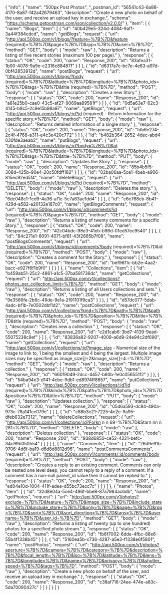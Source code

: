 {
  "info": {
    "name": "500px Post Photos",
    "_postman_id": "56541c43-6a88-4170-8a87-f42a42679463",
    "description": "Create a new photo on behalf of the user, and receive an upload key in exchange.",
    "schema": "https://schema.getpostman.com/json/collection/v2.0.0/"
  },
  "item": [
    {
      "name": "Blogs",
      "item": [
        {
          "id": "40b429e5-324d-4084-9af1-3a44f384cdcd",
          "name": "getBlogs",
          "request": {
            "url": "http://api.500px.com/v1/blogs/?feature=%7B%7D&feature (required)=%7B%7D&page=%7B%7D&rpp=%7B%7D&user=%7B%7D",
            "method": "GET",
            "body": {
              "mode": "raw"
            },
            "description": "Returns a listing of five recent stories (maximum 100 per page)."
          },
          "response": [
            {
              "status": "OK",
              "code": 200,
              "name": "Response_200",
              "id": "83afea31-1b00-4078-9a9e-c2316c88487f"
            }
          ]
        },
        {
          "id": "d6317a7c-bc7e-4e83-a97d-0bf42853912d",
          "name": "postBlogs",
          "request": {
            "url": "http://api.500px.com/v1/blogs/?body (required)=%7B%7D&latitude=%7B%7D&longitude=%7B%7D&photo_ids=%7B%7D&tags=%7B%7D&title (required)=%7B%7D",
            "method": "POST",
            "body": {
              "mode": "raw"
            },
            "description": "Creates a new Story."
          },
          "response": [
            {
              "status": "OK",
              "code": 200,
              "name": "Response_200",
              "id": "a81e25b0-cae0-43c5-af27-9069aa89581f"
            }
          ]
        },
        {
          "id": "0d5a63e7-62c3-4145-b8c5-2c9e15b98a97",
          "name": "getBlogs",
          "request": {
            "url": "http://api.500px.com/v1/blogs/:id?id (required) - Return information for the specific story.=%7B%7D",
            "method": "GET",
            "body": {
              "mode": "raw"
            },
            "description": "Returns detailed information of a single story."
          },
          "response": [
            {
              "status": "OK",
              "code": 200,
              "name": "Response_200",
              "id": "fdb6e274-2c4f-4768-a311-e4c3e420c772"
            }
          ]
        },
        {
          "id": "b482b364-2652-4dec-abd4-030fde3aeab2",
          "name": "putBlogs",
          "request": {
            "url": "http://api.500px.com/v1/blogs/:id?body=%7B%7D&id (required)=%7B%7D&latitude=%7B%7D&longitude=%7B%7D&photo_ids=%7B%7D&tags=%7B%7D&title=%7B%7D",
            "method": "PUT",
            "body": {
              "mode": "raw"
            },
            "description": "Updates the Story."
          },
          "response": [
            {
              "status": "OK",
              "code": 200,
              "name": "Response_200",
              "id": "85b4b5f5-308d-425b-90e4-20c50fdff182"
            }
          ]
        },
        {
          "id": "02ba06aa-5ce1-4beb-a906-815ec92ed5f4",
          "name": "deleteBlogs",
          "request": {
            "url": "http://api.500px.com/v1/blogs/:id?id (required)=%7B%7D",
            "method": "DELETE",
            "body": {
              "mode": "raw"
            },
            "description": "Deletes the story."
          },
          "response": [
            {
              "status": "OK",
              "code": 200,
              "name": "Response_200",
              "id": "6dc048c1-1cd9-4a36-af1e-5c7a63ae1dd4"
            }
          ]
        },
        {
          "id": "c6e768cb-8b41-429d-a582-a20132e187c0",
          "name": "getBlogsComments",
          "request": {
            "url": "http://api.500px.com/v1/blogs/:id/comments?id (required)=%7B%7D&page=%7B%7D",
            "method": "GET",
            "body": {
              "mode": "raw"
            },
            "description": "Returns a listing of twenty comments for a specific Story."
          },
          "response": [
            {
              "status": "OK",
              "code": 200,
              "name": "Response_200",
              "id": "42c04bdc-98e3-41eb-b96d-01ed57ec9540"
            }
          ]
        },
        {
          "id": "84c271e1-6091-4071-bf81-43f2665b7f08",
          "name": "postBlogsComments",
          "request": {
            "url": "http://api.500px.com/v1/blogs/:id/comments?body (required)=%7B%7D&id (required)=%7B%7D",
            "method": "POST",
            "body": {
              "mode": "raw"
            },
            "description": "Creates a comment for the Story."
          },
          "response": [
            {
              "status": "OK",
              "code": 200,
              "name": "Response_200",
              "id": "bef96f1c-bb2e-4aa2-bacc-e927f6f1b9f0"
            }
          ]
        }
      ]
    },
    {
      "name": "Collections",
      "item": [
        {
          "id": "b459ab51-25c2-4861-a1c5-37ba581736dc",
          "name": "getCollections",
          "request": {
            "url": "http://api.500px.com/v1/collections?photos_per_collection_limit=%7B%7D",
            "method": "GET",
            "body": {
              "mode": "raw"
            },
            "description": "Returns a listing of all Users collections and sets."
          },
          "response": [
            {
              "status": "OK",
              "code": 200,
              "name": "Response_200",
              "id": "9e3566fe-2b6c-49de-9e1a-2f91101f9ca3"
            }
          ]
        },
        {
          "id": "d57dc077-5dab-4adc-bf1b-7e0502dbf1d2",
          "name": "postCollections",
          "request": {
            "url": "http://api.500px.com/v1/collections?kind=%7B%7D&path=%7B%7D&path (required)=%7B%7D&photo_ids=%7B%7D&position=%7B%7D&title=%7B%7D&title (required)=%7B%7D",
            "method": "POST",
            "body": {
              "mode": "raw"
            },
            "description": "Creates new a collection."
          },
          "response": [
            {
              "status": "OK",
              "code": 200,
              "name": "Response_200",
              "id": "c2d1cab6-3bd7-4139-9ead-55075238c9ef"
            }
          ]
        },
        {
          "id": "83836a82-9207-4009-a6d9-24e94c2df690",
          "name": "getCollections",
          "request": {
            "url": "http://api.500px.com/v1/collections/:id?image_size - Numerical size of the image to link to, 1 being the smallest and 4 being the largest. Multiple image sizes may be specified as image_size[]=2&amp;image_size[]=4.=%7B%7D",
            "method": "GET",
            "body": {
              "mode": "raw"
            },
            "description": "Returns a collection."
          },
          "response": [
            {
              "status": "OK",
              "code": 200,
              "name": "Response_200",
              "id": "660f9049-2dcc-4457-b60b-1e0c056551f2"
            }
          ]
        },
        {
          "id": "54ba94e3-d141-4cbe-9db1-ed8974ff8657",
          "name": "putCollections",
          "request": {
            "url": "http://api.500px.com/v1/collections/:id?id (required)=%7B%7D&kind=%7B%7D&path=%7B%7D&photo_ids=%7B%7D&position=%7B%7D&title=%7B%7D",
            "method": "PUT",
            "body": {
              "mode": "raw"
            },
            "description": "Updates collection."
          },
          "response": [
            {
              "status": "OK",
              "code": 200,
              "name": "Response_200",
              "id": "05d6a593-dc94-490a-973c-78a141ce079e"
            }
          ]
        },
        {
          "id": "c88b3e21-7225-4e2e-9a95-dfeb632e7312",
          "name": "deleteCollections",
          "request": {
            "url": "http://api.500px.com/v1/collections/:id?Forkn      n      n        69=%7B%7D&Starn  nn    n      281=%7B%7D",
            "method": "DELETE",
            "body": {
              "mode": "raw"
            },
            "description": "Deletes collection."
          },
          "response": [
            {
              "status": "OK",
              "code": 200,
              "name": "Response_200",
              "id": "938d6850-ce52-4221-befc-34c99b050554"
            }
          ]
        }
      ]
    },
    {
      "name": "Comments",
      "item": [
        {
          "id": "26d9e91b-9706-4d6f-ba19-d6d8d8812d96",
          "name": "postCommentsComments",
          "request": {
            "url": "http://api.500px.com/v1/comments/:id/comments?body (required)=%7B%7D",
            "method": "POST",
            "body": {
              "mode": "raw"
            },
            "description": "Creates a reply to an existing comment. Comments can only be nested one level deep, you cannot reply to a reply of a comment. If a comment has a non-null parent_id value then it cannot be replied to."
          },
          "response": [
            {
              "status": "OK",
              "code": 200,
              "name": "Response_200",
              "id": "ed04e10d-1004-411f-adee-d55bc73ecc7c"
            }
          ]
        }
      ]
    },
    {
      "name": "Photos",
      "item": [
        {
          "id": "32d8e04a-5ce4-496f-bbe8-87a7984ac6db",
          "name": "getPhotos",
          "request": {
            "url": "http://api.500px.com/v1/photos?exclude=%7B%7D&feature=%7B%7D&image_size=%7B%7D&include_states=%7B%7D&include_store=%7B%7D&only=%7B%7D&page=%7B%7D&rpp=%7B%7D&sort=%7B%7D&sort_direction=%7B%7D&tags=%7B%7D&username=%7B%7D&user_id=%7B%7D",
            "method": "GET",
            "body": {
              "mode": "raw"
            },
            "description": "Returns a listing of twenty (up to one hundred) photos for a specified photo stream."
          },
          "response": [
            {
              "status": "OK",
              "code": 200,
              "name": "Response_200",
              "id": "fb6f7002-6dde-4fbc-88e6-55b4f1338b45"
            }
          ]
        },
        {
          "id": "5160ea5b-c736-4297-a5e3-f1338e6f5801",
          "name": "postPhotos",
          "request": {
            "url": "http://api.500px.com/v1/photos?aperture=%7B%7D&camera=%7B%7D&category=%7B%7D&description=%7B%7D&focal_length=%7B%7D&iso=%7B%7D&latitude=%7B%7D&lens=%7B%7D&longitude=%7B%7D&name=%7B%7D&privacy=%7B%7D&shutter_speed=%7B%7D&tags=%7B%7D",
            "method": "POST",
            "body": {
              "mode": "raw"
            },
            "description": "Create a new photo on behalf of the user, and receive an upload key in exchange."
          },
          "response": [
            {
              "status": "OK",
              "code": 200,
              "name": "Response_200",
              "id": "c38af716-24ee-474e-a83c-5da70090427c"
            }
          ]
        }
      ]
    }
  ]
}